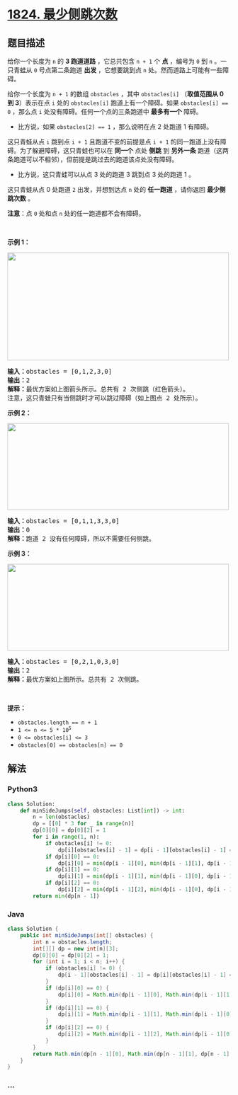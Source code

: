 # [1824. 最少侧跳次数](https://leetcode-cn.com/problems/minimum-sideway-jumps)



## 题目描述

<!-- 这里写题目描述 -->

<p>给你一个长度为 <code>n</code> 的 <strong>3 跑道道路</strong> ，它总共包含 <code>n + 1</code> 个 <strong>点</strong> ，编号为 <code>0</code> 到 <code>n</code> 。一只青蛙从 <code>0</code> 号点第二条跑道 <strong>出发</strong> ，它想要跳到点 <code>n</code> 处。然而道路上可能有一些障碍。</p>

<p>给你一个长度为 <code>n + 1</code> 的数组 <code>obstacles</code> ，其中 <code>obstacles[i]</code> （<b>取值范围从 0 到 3</b>）表示在点 <code>i</code> 处的 <code>obstacles[i]</code> 跑道上有一个障碍。如果 <code>obstacles[i] == 0</code> ，那么点 <code>i</code> 处没有障碍。任何一个点的三条跑道中 <strong>最多有一个</strong> 障碍。</p>

<ul>
	<li>比方说，如果 <code>obstacles[2] == 1</code> ，那么说明在点 2 处跑道 1 有障碍。</li>
</ul>

<p>这只青蛙从点 <code>i</code> 跳到点 <code>i + 1</code> 且跑道不变的前提是点 <code>i + 1</code> 的同一跑道上没有障碍。为了躲避障碍，这只青蛙也可以在 <strong>同一个</strong> 点处 <strong>侧跳</strong> 到 <strong>另外一条</strong> 跑道（这两条跑道可以不相邻），但前提是跳过去的跑道该点处没有障碍。</p>

<ul>
	<li>比方说，这只青蛙可以从点 3 处的跑道 3 跳到点 3 处的跑道 1 。</li>
</ul>

<p>这只青蛙从点 0 处跑道 <code>2</code> 出发，并想到达点 <code>n</code> 处的 <strong>任一跑道</strong> ，请你返回 <strong>最少侧跳次数</strong> 。</p>

<p><strong>注意</strong>：点 <code>0</code> 处和点 <code>n</code> 处的任一跑道都不会有障碍。</p>

<p> </p>

<p><strong>示例 1：</strong></p>
<img alt="" src="https://assets.leetcode.com/uploads/2021/03/25/ic234-q3-ex1.png" style="width: 500px; height: 244px;" />
<pre>
<b>输入：</b>obstacles = [0,1,2,3,0]
<b>输出：</b>2 
<b>解释：</b>最优方案如上图箭头所示。总共有 2 次侧跳（红色箭头）。
注意，这只青蛙只有当侧跳时才可以跳过障碍（如上图点 2 处所示）。
</pre>

<p><strong>示例 2：</strong></p>
<img alt="" src="https://assets.leetcode.com/uploads/2021/03/25/ic234-q3-ex2.png" style="width: 500px; height: 196px;" />
<pre>
<b>输入：</b>obstacles = [0,1,1,3,3,0]
<b>输出：</b>0
<b>解释：</b>跑道 2 没有任何障碍，所以不需要任何侧跳。
</pre>

<p><strong>示例 3：</strong></p>
<img alt="" src="https://assets.leetcode.com/uploads/2021/03/25/ic234-q3-ex3.png" style="width: 500px; height: 196px;" />
<pre>
<b>输入：</b>obstacles = [0,2,1,0,3,0]
<b>输出：</b>2
<b>解释：</b>最优方案如上图所示。总共有 2 次侧跳。
</pre>

<p> </p>

<p><strong>提示：</strong></p>

<ul>
	<li><code>obstacles.length == n + 1</code></li>
	<li><code>1 <= n <= 5 * 10<sup>5</sup></code></li>
	<li><code>0 <= obstacles[i] <= 3</code></li>
	<li><code>obstacles[0] == obstacles[n] == 0</code></li>
</ul>


## 解法

<!-- 这里可写通用的实现逻辑 -->

<!-- tabs:start -->

### **Python3**

<!-- 这里可写当前语言的特殊实现逻辑 -->

```python
class Solution:
    def minSideJumps(self, obstacles: List[int]) -> int:
        n = len(obstacles)
        dp = [[0] * 3 for _ in range(n)]
        dp[0][0] = dp[0][2] = 1
        for i in range(1, n):
            if obstacles[i] != 0:
                dp[i][obstacles[i] - 1] = dp[i - 1][obstacles[i] - 1] = float('inf')
            if dp[i][0] == 0:
                dp[i][0] = min(dp[i - 1][0], min(dp[i - 1][1], dp[i - 1][2]) + 1)
            if dp[i][1] == 0:
                dp[i][1] = min(dp[i - 1][1], min(dp[i - 1][0], dp[i - 1][2]) + 1)
            if dp[i][2] == 0:
                dp[i][2] = min(dp[i - 1][2], min(dp[i - 1][0], dp[i - 1][1]) + 1)
        return min(dp[n - 1])
```

### **Java**

<!-- 这里可写当前语言的特殊实现逻辑 -->

```java
class Solution {
    public int minSideJumps(int[] obstacles) {
        int n = obstacles.length;
        int[][] dp = new int[n][3];
        dp[0][0] = dp[0][2] = 1;
        for (int i = 1; i < n; i++) {
            if (obstacles[i] != 0) {
                dp[i - 1][obstacles[i] - 1] = dp[i][obstacles[i] - 1] = 0x3f3f3f;
            }
            if (dp[i][0] == 0) {
                dp[i][0] = Math.min(dp[i - 1][0], Math.min(dp[i - 1][1], dp[i - 1][2]) + 1);
            }
            if (dp[i][1] == 0) {
                dp[i][1] = Math.min(dp[i - 1][1], Math.min(dp[i - 1][0], dp[i - 1][2]) + 1);
            }
            if (dp[i][2] == 0) {
                dp[i][2] = Math.min(dp[i - 1][2], Math.min(dp[i - 1][0], dp[i - 1][1]) + 1);
            }
        }
        return Math.min(dp[n - 1][0], Math.min(dp[n - 1][1], dp[n - 1][2]));
    }
}
```

### **...**

```

```

<!-- tabs:end -->
